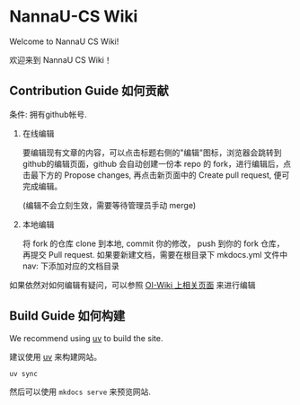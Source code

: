 # NannaU-CS Wiki

Welcome to NannaU CS Wiki!

欢迎来到 NannaU CS Wiki！

## Contribution Guide 如何贡献

条件: 拥有github帐号.

1. 在线编辑
    
    要编辑现有文章的内容，可以点击标题右侧的"编辑"图标，浏览器会跳转到github的编辑页面，github 会自动创建一份本 repo 的 fork，进行编辑后，点击最下方的 Propose changes, 再点击新页面中的 Create pull request, 便可完成编辑。

    (编辑不会立刻生效，需要等待管理员手动 merge) 
    
2. 本地编辑

    将 fork 的仓库 clone 到本地, commit 你的修改， push 到你的 fork 仓库， 再提交 Pull request.
    如果要新建文档，需要在根目录下 mkdocs.yml 文件中 nav: 下添加对应的文档目录

如果依然对如何编辑有疑问，可以参照 [OI-Wiki 上相关页面](https://oi-wiki.org/intro/htc) 来进行编辑

## Build Guide 如何构建

We recommend using [uv](https://docs.astral.sh/uv/) to build the site.

建议使用 [uv](https://docs.astral.sh/uv/) 来构建网站。

```bash
uv sync
```

然后可以使用 `mkdocs serve` 来预览网站.
